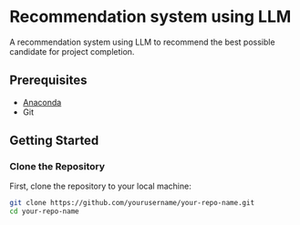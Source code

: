 # Recommendation system using LLM

A recommendation system using LLM to recommend the best possible candidate for project completion.

## Prerequisites

- [Anaconda](https://www.anaconda.com/products/distribution)
- Git

## Getting Started

### Clone the Repository

First, clone the repository to your local machine:

```bash
git clone https://github.com/yourusername/your-repo-name.git
cd your-repo-name
